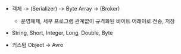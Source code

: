 - 객체 -> (Serializer) -> Byte Array -> (Broker)

	- 운영체제, 세부 프로그램 관계없이 규격화된 바이트 어래이로 전송, 저장

- String, Short, Integer, Long, Double, Byte

- 커스텀 Object -> Avro